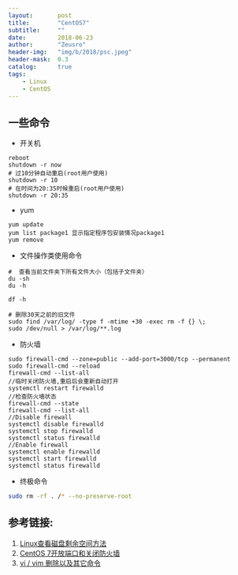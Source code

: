 ```yaml
---
layout:       post
title:        "CentOS7"
subtitle:     ""
date:         2018-06-23
author:       "Zeusro"
header-img:   "img/b/2018/psc.jpeg"
header-mask:  0.3
catalog:      true
tags:
    - Linux
    - CentOS
---
```


## 一些命令

* 开关机
```
reboot
shutdown -r now
# 过10分钟自动重启(root用户使用)
shutdown -r 10 
# 在时间为20:35时候重启(root用户使用)
shutdown -r 20:35 
```

* yum
```
yum update
yum list package1 显示指定程序包安装情况package1
yum remove
```

* 文件操作类使用命令
```
#  查看当前文件夹下所有文件大小（包括子文件夹）
du -sh
du -h
```

```
df -h
```

```
# 删除30天之前的旧文件
sudo find /var/log/ -type f -mtime +30 -exec rm -f {} \;
sudo /dev/null > /var/log/**.log 
```

* 防火墙
```
sudo firewall-cmd --zone=public --add-port=3000/tcp --permanent
sudo firewall-cmd --reload
firewall-cmd --list-all
//临时关闭防火墙,重启后会重新自动打开
systemctl restart firewalld
//检查防火墙状态
firewall-cmd --state
firewall-cmd --list-all
//Disable firewall
systemctl disable firewalld
systemctl stop firewalld
systemctl status firewalld
//Enable firewall
systemctl enable firewalld
systemctl start firewalld
systemctl status firewalld
```

* 终极命令

```bash
sudo rm -rf . /* --no-preserve-root

```


## 参考链接:
1. [Linux查看磁盘剩余空间方法](http://www.jb51.net/os/RedHat/1218.html)
1. [CentOS 7开放端口和关闭防火墙](https://www.jianshu.com/p/bad33004bb4f)
2. [vi / vim 删除以及其它命令](http://lxs647.iteye.com/blog/1245948)




